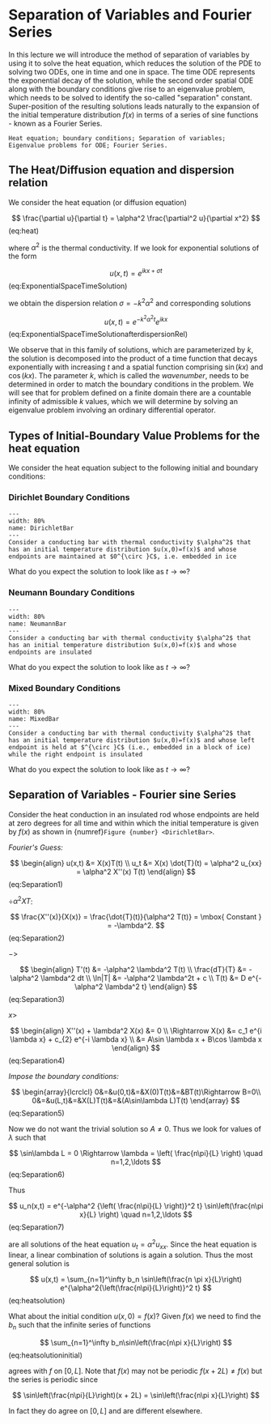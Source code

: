 # Separation of Variables and Fourier Series

In this lecture we will introduce the method of separation of variables by using it to solve the heat equation, which reduces the solution of the PDE to solving two ODEs, one in time and one in space. The time ODE represents the exponential decay of the solution, while the second order spatial ODE along with the boundary conditions give rise to an eigenvalue problem, which needs to be solved to identify the so-called "separation" constant. Super-position of the resulting solutions leads naturally to the expansion of the initial temperature distribution $f(x)$ in terms of a series of sine functions - known as a Fourier Series.

```{admonition} Key Concepts
Heat equation; boundary conditions; Separation of variables; Eigenvalue problems for ODE; Fourier Series.
```

## The Heat/Diffusion equation and dispersion relation

We consider the heat equation (or diffusion equation)

$$
\frac{\partial u}{\partial t} = \alpha^2 \frac{\partial^2 u}{\partial x^2} 
$$ (eq:heat)

where $\alpha^2$ is the thermal conductivity. If we look for exponential solutions of the form

$$
u(x,t) = e^{i k x + \sigma t}
$$ (eq:ExponentialSpaceTimeSolution)

we obtain the dispersion relation $\sigma=-k^2 \alpha^2$ and corresponding solutions

$$
u(x,t) = e^{-k^2 \alpha^2 t} e^{i k x}
$$ (eq:ExponentialSpaceTimeSolutionafterdispersionRel)

We observe that in this family of solutions, which are parameterized by $k$, the solution is decomposed into the product of a time function that decays exponentially with increasing $t$ and a spatial function comprising $\sin(kx)$ and $\cos(kx)$. The parameter $k$, which is called the *wavenumber*, needs to be determined in
order to match the boundary conditions in the problem. We will see that for problem defined on a finite domain there are a countable infinity of admissible $k$ values, which we will determine by solving an eigenvalue problem involving an ordinary differential operator.

## Types of Initial-Boundary Value Problems for the heat equation

We consider the heat equation subject to the following initial and boundary conditions:

### Dirichlet Boundary Conditions

```{figure} ../img/fourier/DirichletBar.png
---
width: 80%
name: DirichletBar
---
Consider a conducting bar with thermal conductivity $\alpha^2$ that has an initial temperature distribution $u(x,0)=f(x)$ and whose endpoints are maintained at $0^{\circ }C$, i.e. embedded in ice
```

What do you expect the solution to look like as $t \to \infty$?

### Neumann Boundary Conditions

```{figure} ../img/fourier/NeumannBar.png
---
width: 80%
name: NeumannBar
---
Consider a conducting bar with thermal conductivity $\alpha^2$ that has an initial temperature distribution $u(x,0)=f(x)$ and whose endpoints are insulated
```

What do you expect the solution to look like as $t \to \infty$?

### Mixed Boundary Conditions

```{figure} ../img/fourier/MixedBar.png
---
width: 80%
name: MixedBar
---
Consider a conducting bar with thermal conductivity $\alpha^2$ that has an initial temperature distribution $u(x,0)=f(x)$ and whose left endpoint is held at $^{\circ }C$ (i.e., embedded in a block of ice) while the right endpoint is insulated
```

What do you expect the solution to look like as $t \to \infty$?

## Separation of Variables - Fourier sine Series

Consider the heat conduction in an insulated rod whose endpoints are held at zero degrees for all time and within which the initial temperature is given by $f(x)$ as shown in {numref}`Figure {number} <DirichletBar>`.

*Fourier's Guess:*

$$
\begin{align}
u(x,t) &= X(x)T(t) \\
u_t &= X(x) \dot{T}(t) = \alpha^2 u_{xx} = \alpha^2 X''(x) T(t)
\end{align}
$$ (eq:Separation1)

$\div \alpha^2 XT$:

$$
\frac{X''(x)}{X(x)} = \frac{\dot{T}(t)}{\alpha^2 T(t)} = \mbox{ Constant } = -\lambda^2.
$$ (eq:Separation2)

$->$

$$
\begin{align}
T'(t) &= -\alpha^2 \lambda^2 T(t) \\
\frac{dT}{T} &= -\alpha^2 \lambda^2 dt \\
\ln|T| &= -\alpha^2 \lambda^2t + c \\
T(t) &= D e^{-\alpha^2 \lambda^2 t}
\end{align}
$$ (eq:Separation3)

$x>$

$$
\begin{align}
X''(x) + \lambda^2 X(x) &= 0 \\
\Rightarrow X(x) &= c_1 e^{i \lambda x} + c_{2} e^{-i \lambda x} \\
&= A\sin \lambda x + B\cos \lambda x
\end{align}
$$ (eq:Separation4)

*Impose the boundary conditions:*

$$
\begin{array}{lcrclcl}
0&=&u(0,t)&=&X(0)T(t)&=&BT(t)\Rightarrow B=0\\
0&=&u(L,t)&=&X(L)T(t)&=&(A\sin\lambda L)T(t)
\end{array}
$$ (eq:Separation5)

Now we do not want the trivial solution so $A\not= 0$. Thus we look for values of $\lambda$ such that

$$
\sin\lambda L = 0 \Rightarrow \lambda = \left( \frac{n\pi}{L} \right) \quad n=1,2,\ldots
$$ (eq:Separation6)

Thus

$$
u_n(x,t) = e^{-\alpha^2 {\left( \frac{n\pi}{L} \right)}^2 t} \sin\left(\frac{n\pi x}{L} \right) \quad n=1,2,\ldots
$$ (eq:Separation7)

are all solutions of the heat equation $u_t = \alpha^2u_{xx}$. Since the heat equation is linear, a linear combination of solutions is again a solution. Thus the most general solution is

$$
u(x,t) = \sum_{n=1}^\infty b_n \sin\left(\frac{n \pi x}{L}\right) e^{\alpha^2{\left(\frac{n\pi}{L}\right)}^2 t}
$$ (eq:heatsolution)

What about the initial condition $u(x,0)=f(x)$? Given $f(x)$ we need to find the $b_n$ such that the infinite series of functions

$$
\sum_{n=1}^\infty b_n\sin\left(\frac{n\pi x}{L}\right)
$$ (eq:heatsolutioninitial)

agrees with $f$ on $[0,L]$. Note that $f(x)$ may not be periodic $f(x+2L) \not= f(x)$ but the series is periodic since

$$
\sin\left(\frac{n\pi}{L}\right)(x + 2L) = \sin\left(\frac{n\pi x}{L}\right)
$$

In fact they do agree on $[0,L]$ and are different elsewhere.